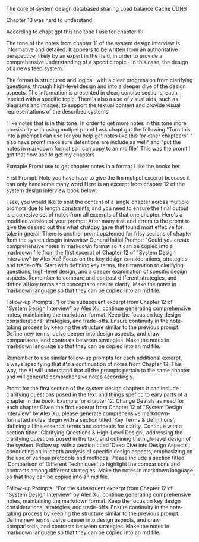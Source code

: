The core of system design 
databased sharing 
Load balance 
Cache 
CDNS

Chapter 13 was hard to understand


According to chapt gpt this  the tone I use for chapter 11: 

The tone of the notes from chapter 11 of the system design interview is informative and detailed. It appears to be written from an authoritative perspective, likely by an expert in the field, in order to provide a comprehensive understanding of a specific topic - in this case, the design of a news feed system.

The format is structured and logical, with a clear progression from clarifying questions, through high-level design and into a deeper dive of the design aspects. The information is presented in clear, concise sections, each labeled with a specific topic. There's also a use of visual aids, such as diagrams and images, to support the textual content and provide visual representations of the described systems.

I like notes that is in this tone. In order to get more notes in this tone more consisnilty with using mutipel promt I ask chapt gpt the following "Turn this into a prompt I can use for you help get notes like this for other chapteers" " also have promt make sure defentions are include as well" and "put the notes in markdown format so I can copy to an md file" 
This was the promt I got that now use to get my chapters

Exmaple Promt use to get chapter notes in a format I like the books her

First Prompt: Note you have have to give the llm mutipel excerpt becuase it can only handsome many word 
Here is an excerpt from chapter 12 of the system design interview book below:



I see, you would like to split the content of a single chapter across multiple prompts due to length constraints, and you need to ensure the final output is a cohesive set of notes from all excerpts of that one chapter. Here's a modified version of your prompt:
After many trail and errors to the promt to give the desired out this what chatgpy gave that found most effecive for take in gneral. There is another promt opztemed for frisy secions of chapter ftom the systen desgin intweview 
General Initial Prompt:
"Could you create comprehensive notes in markdown format so it can be copied into a markdown file  from the first excerpt of Chapter 12 of "System Design Interview" by Alex Xu? Focus on the key design considerations, strategies, and trade-offs. Start with defining key terms, then transition to clarifying questions, high-level design, and a deeper examination of specific design aspects. Remember to compare and contrast different strategies, and define all key terms and concepts to ensure clarity. Make the notes in markdown language so that they can be copied into an md file.

Follow-up Prompts:
"For the subsequent excerpt from Chapter 12 of "System Design Interview" by Alex Xu, continue generating comprehensive notes, maintaining the markdown format. Keep the focus on key design considerations, strategies, and trade-offs. Ensure continuity in the note-taking process by keeping the structure similar to the previous prompt. Define new terms, delve deeper into design aspects, and draw comparisons, and contrasts between strategies. Make the notes in markdown language so that they can be copied into an md file.

Remember to use similar follow-up prompts for each additional excerpt, always specifying that it's a continuation of notes from Chapter 12. This way, the AI will understand that all the prompts pertain to the same chapter and will generate comprehensive notes accordingly.



Promt for the first section of the system design chapters it can include clarifying questions posed in the text and things speficc to eary parts of a chapter in the book. Example for chapter 12. Change Deatals as need for each chapter 
Given the first excerpt from Chapter 12 of "System Design Interview" by Alex Xu, please generate comprehensive markdown-formatted notes. Begin with a section titled 'Key Terms & Definitions', defining all the essential terms and concepts for clarity. Continue with a section titled 'Clarifying Questions & High-Level Design', addressing the clarifying questions posed in the text, and outlining the high-level design of the system. Follow up with a section titled 'Deep Dive into Design Aspects', conducting an in-depth analysis of specific design aspects, emphasizing on the use of various protocols and methods. Please include a section titled 'Comparison of Different Techniques' to highlight the comparisons and contrasts among different strategies. Make the notes in markdown language so that they can be copied into an md file.


Follow-up Prompts:
"For the subsequent excerpt from Chapter 12 of "System Design Interview" by Alex Xu, continue generating comprehensive notes, maintaining the markdown format. Keep the focus on key design considerations, strategies, and trade-offs. Ensure continuity in the note-taking process by keeping the structure similar to the previous prompt. Define new terms, delve deeper into design aspects, and draw comparisons, and contrasts between strategies. Make the notes in markdown language so that they can be copied into an md file.
